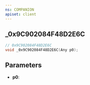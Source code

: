 ```yaml
---
ns: COMPANION
apiset: client
---
```

## _0x9C902084F48D2E6C

```c
// 0x9C902084F48D2E6C
void _0x9C902084F48D2E6C(Any p0);
```


## Parameters
* **p0**:
